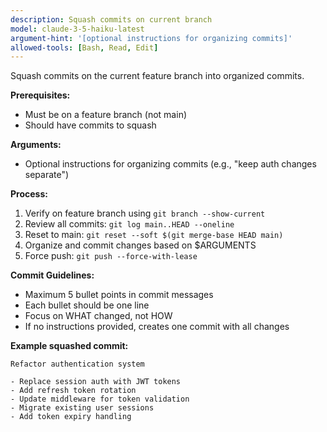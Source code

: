 ```yaml
---
description: Squash commits on current branch
model: claude-3-5-haiku-latest
argument-hint: '[optional instructions for organizing commits]'
allowed-tools: [Bash, Read, Edit]
---
```


Squash commits on the current feature branch into organized commits.

**Prerequisites:**

- Must be on a feature branch (not main)
- Should have commits to squash

**Arguments:**

- Optional instructions for organizing commits (e.g., "keep auth changes separate")

**Process:**

1. Verify on feature branch using `git branch --show-current`
2. Review all commits: `git log main..HEAD --oneline`
3. Reset to main: `git reset --soft $(git merge-base HEAD main)`
4. Organize and commit changes based on $ARGUMENTS
5. Force push: `git push --force-with-lease`

**Commit Guidelines:**

- Maximum 5 bullet points in commit messages
- Each bullet should be one line
- Focus on WHAT changed, not HOW
- If no instructions provided, creates one commit with all changes

**Example squashed commit:**

```
Refactor authentication system

- Replace session auth with JWT tokens
- Add refresh token rotation
- Update middleware for token validation
- Migrate existing user sessions
- Add token expiry handling
```
